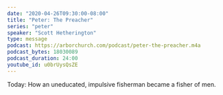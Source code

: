 ```yaml
---
date: "2020-04-26T09:30:00-08:00"
title: "Peter: The Preacher"
series: "peter"
speaker: "Scott Hetherington"
type: message
podcast: https://arborchurch.com/podcast/peter-the-preacher.m4a
podcast_bytes: 18030089
podcast_duration: 24:00
youtube_id: u0brUysQsZE
---
```


Today: How an uneducated, impulsive fisherman became a fisher of men. 
